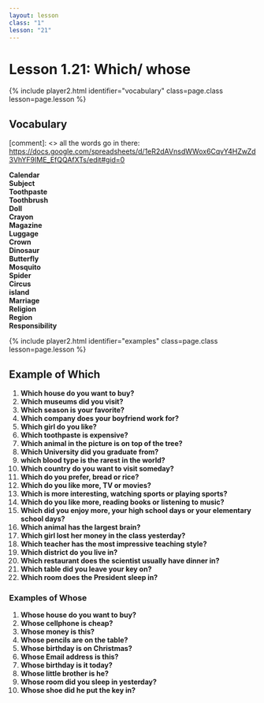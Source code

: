 ```yaml
---
layout: lesson
class: "1"
lesson: "21"
---
```



# Lesson 1.21: Which/ whose 


{% include player2.html identifier="vocabulary" class=page.class lesson=page.lesson %}
## Vocabulary 

[comment]: <>  all the words go in there: https://docs.google.com/spreadsheets/d/1eR2dAVnsdWWox6CqvY4HZwZd3VhYF9IME_EfQQAfXTs/edit#gid=0

**Calendar**   
**Subject**   
**Toothpaste**   
**Toothbrush**   
**Doll**  
**Crayon**   
**Magazine**   
**Luggage**  
**Crown**  
**Dinosaur**    
**Butterfly**     
**Mosquito**     
**Spider**  
**Circus**  
**island**  
**Marriage**  
**Religion**  
**Region**  
**Responsibility**  




{% include player2.html identifier="examples" class=page.class lesson=page.lesson %}

## Example of Which
1. **Which house do you want to buy?**
2. **Which museums did you visit?**
3. **Which season is your favorite?**
4. **Which company does your boyfriend work for?**
5. **Which girl do you like?**
6. **Which toothpaste is expensive?** 
7. **Which animal in the picture is on top of the tree?**
8. **Which University did you graduate from?**
9. **which blood type is the rarest in the world?**
10. **Which country do you want to visit someday?**
11. **Which do you prefer, bread or rice?**
12. **Which do you like more, TV or movies?**
13. **Which is more interesting, watching sports or playing sports?**
14. **Which do you like more, reading books or listening to music?**
15. **Which did you enjoy more, your high school days or your elementary school days?**
14. **Which animal has the largest brain?**
15. **Which girl lost her money in the class yesterday?**
16. **Which teacher has the most impressive teaching style?**
17. **Which district do you live in?**
18. **Which restaurant does the scientist usually have dinner in?**
19. **Which table did you leave your key on?**
20. **Which room does the President sleep in?**

### Examples of Whose 
1. **Whose house do you want to buy?**
2. **Whose cellphone is cheap?**
3. **Whose money is this?**
4. **Whose pencils are on the table?**
5. **Whose birthday is on Christmas?**
6. **Whose Email address is this?**
7. **Whose birthday is it today?**
8. **Whose little brother is he?**
9. **Whose room did you sleep in yesterday?**
10. **Whose shoe did he put the key in?** 